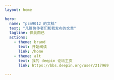 ```yaml
---
layout: home

hero:
  name: "pzm9012 的文稿"
  text: "几篇协作者们和我发布的文章"
  tagline: 仅此而已
  actions:
    - theme: brand
      text: 开始阅读
      link: /home
    - theme: alt
      text: 我的 deepin 论坛主页
      link: https://bbs.deepin.org/user/217969

---
```

